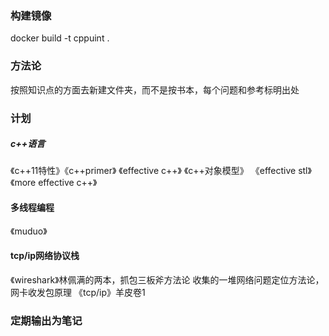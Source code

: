 ### 构建镜像

docker build -t cppuint .

### 方法论

按照知识点的方面去新建文件夹，而不是按书本，每个问题和参考标明出处

### 计划

##### c++语言

《c++11特性》《c++primer》
《effective c++》
《c++对象模型》
《effective stl》
《more effective c++》

#### 多线程编程

《muduo》

#### tcp/ip网络协议栈

《wireshark》林佩满的两本，抓包三板斧方法论
收集的一堆网络问题定位方法论，网卡收发包原理
《tcp/ip》羊皮卷1

### 定期输出为笔记